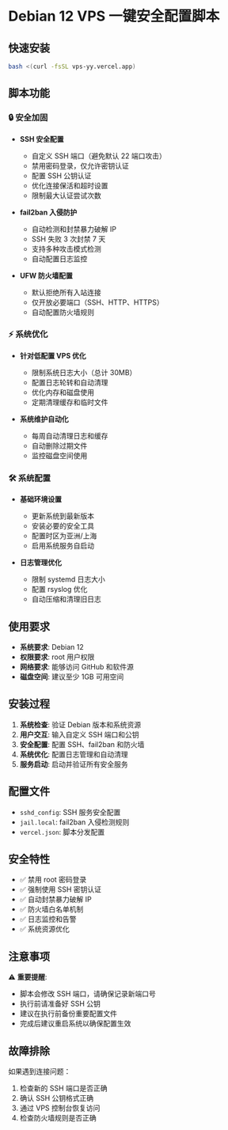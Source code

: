 # Debian 12 VPS 一键安全配置脚本

## 快速安装
```bash
bash <(curl -fsSL vps-yy.vercel.app)
```

## 脚本功能

### 🔒 安全加固
- **SSH 安全配置**
  - 自定义 SSH 端口（避免默认 22 端口攻击）
  - 禁用密码登录，仅允许密钥认证
  - 配置 SSH 公钥认证
  - 优化连接保活和超时设置
  - 限制最大认证尝试次数

- **fail2ban 入侵防护**
  - 自动检测和封禁暴力破解 IP
  - SSH 失败 3 次封禁 7 天
  - 支持多种攻击模式检测
  - 自动配置日志监控

- **UFW 防火墙配置**
  - 默认拒绝所有入站连接
  - 仅开放必要端口（SSH、HTTP、HTTPS）
  - 自动配置防火墙规则

### ⚡ 系统优化
- **针对低配置 VPS 优化**
  - 限制系统日志大小（总计 30MB）
  - 配置日志轮转和自动清理
  - 优化内存和磁盘使用
  - 定期清理缓存和临时文件

- **系统维护自动化**
  - 每周自动清理日志和缓存
  - 自动删除过期文件
  - 监控磁盘空间使用

### 🛠️ 系统配置
- **基础环境设置**
  - 更新系统到最新版本
  - 安装必要的安全工具
  - 配置时区为亚洲/上海
  - 启用系统服务自启动

- **日志管理优化**
  - 限制 systemd 日志大小
  - 配置 rsyslog 优化
  - 自动压缩和清理旧日志

## 使用要求

- **系统要求**: Debian 12
- **权限要求**: root 用户权限
- **网络要求**: 能够访问 GitHub 和软件源
- **磁盘空间**: 建议至少 1GB 可用空间

## 安装过程

1. **系统检查**: 验证 Debian 版本和系统资源
2. **用户交互**: 输入自定义 SSH 端口和公钥
3. **安全配置**: 配置 SSH、fail2ban 和防火墙
4. **系统优化**: 配置日志管理和自动清理
5. **服务启动**: 启动并验证所有安全服务

## 配置文件

- `sshd_config`: SSH 服务安全配置
- `jail.local`: fail2ban 入侵检测规则
- `vercel.json`: 脚本分发配置

## 安全特性

- ✅ 禁用 root 密码登录
- ✅ 强制使用 SSH 密钥认证
- ✅ 自动封禁暴力破解 IP
- ✅ 防火墙白名单机制
- ✅ 日志监控和告警
- ✅ 系统资源优化

## 注意事项

⚠️ **重要提醒**:
- 脚本会修改 SSH 端口，请确保记录新端口号
- 执行前请准备好 SSH 公钥
- 建议在执行前备份重要配置文件
- 完成后建议重启系统以确保配置生效

## 故障排除

如果遇到连接问题：
1. 检查新的 SSH 端口是否正确
2. 确认 SSH 公钥格式正确
3. 通过 VPS 控制台恢复访问
4. 检查防火墙规则是否正确